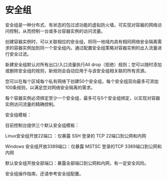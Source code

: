 
# 安全组

安全组是一种分布式、有状态的包过滤功能的虚拟防火墙，可实现对容器的网络访问控制，从而控制一台或多台容器实例的访问流量。

创建容器实例时，可以关联相应的安全组，将同一地域内具有相同网络安全隔离需求的容器实例加到同一个安全组内。通过配置安全组策略对容器实例的出入流量进行安全过滤。

新建安全组默认对所有出口/入口流量执行All drop（拒绝）规则；您可以随时添加或删除安全组的规则，新规则会自动应用于与该安全组相关联的所有资源。

您可以在每个区域每个私有网络下创建50个安全组，每个安全组双向最多可添加100条规则，以满足您对网络安全隔离的需求。

每个容器实例必须绑定至少一个安全组，最多可与5个安全组绑定，以实现对容器实例访问流量的精确控制。

安全组模板：

目前控制台提供三个默认安全组模板：

Linux安全组开放22端口 ：仅暴露 SSH 登录的 TCP 22端口到公网和内网

Windows 安全组开放3389端口：仅暴露 MSTSC 登录的TCP 3389端口到公网和内网

默认安全组开放全部端口：暴露全部端口到公网和内网，有一定安全风险。

安全组操作指南，还请参考安全组配置。

